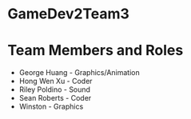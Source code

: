 # GameDev2Team3

# Team Members and Roles
* George Huang - Graphics/Animation
* Hong Wen Xu - Coder
* Riley Poldino - Sound
* Sean Roberts - Coder
* Winston - Graphics
